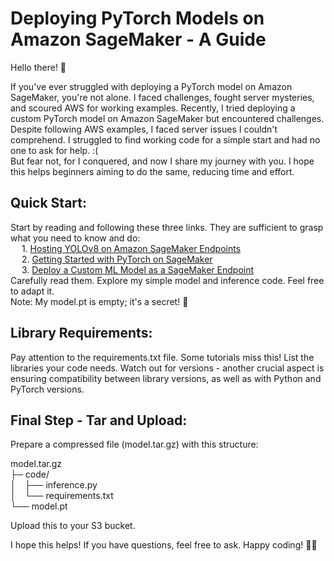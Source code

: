 # Deploying PyTorch Models on Amazon SageMaker - A Guide

Hello there! 👋

If you've ever struggled with deploying a PyTorch model on Amazon SageMaker, you're not alone. I faced challenges, fought server mysteries, and scoured AWS for working examples. Recently, I tried deploying a custom PyTorch model on Amazon SageMaker but encountered challenges. Despite following AWS examples, I faced server issues I couldn't comprehend. I struggled to find working code for a simple start and had no one to ask for help. :( \
But fear not, for I conquered, and now I share my journey with you. I hope this helps beginners aiming to do the same, reducing time and effort.

## Quick Start:

Start by reading and following these three links. They are sufficient to grasp what you need to know and do: \
&emsp;        1. [Hosting YOLOv8 on Amazon SageMaker Endpoints](https://aws.amazon.com/blogs/machine-learning/hosting-yolov8-pytorch-model-on-amazon-sagemaker-endpoints/) \
&emsp;        2. [Getting Started with PyTorch on SageMaker](https://sagemaker-examples.readthedocs.io/en/latest/frameworks/pytorch/get_started_mnist_deploy.html) \
&emsp;        3. [Deploy a Custom ML Model as a SageMaker Endpoint](https://towardsdatascience.com/deploy-a-custom-ml-model-as-a-sagemaker-endpoint-6d2540226428) \
Carefully read them. 
Explore my simple model and inference code. Feel free to adapt it. \
Note: My model.pt is empty; it's a secret! 🤫

## Library Requirements:

Pay attention to the requirements.txt file. Some tutorials miss this! List the libraries your code needs. Watch out for versions - another crucial aspect is ensuring compatibility between library versions, as well as with Python and PyTorch versions.

## Final Step - Tar and Upload:

Prepare a compressed file (model.tar.gz) with this structure:

model.tar.gz \
├─ code/ \
 │&emsp;├── inference.py \
 │&emsp;└── requirements.txt \
└── model.pt

Upload this to your S3 bucket.

I hope this helps! If you have questions, feel free to ask. Happy coding! 🚀🌟
